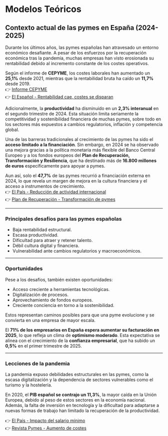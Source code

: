 # Modelos Teóricos
## Contexto actual de las pymes en España (2024-2025)

Durante los últimos años, las pymes españolas han atravesado un entorno económico desafiante. A pesar de los esfuerzos por la recuperación económica tras la pandemia, muchas empresas han visto erosionada su rentabilidad debido al incremento constante de los costes operativos. 

Según el informe de **CEPYME**, los costes laborales han aumentado un **25,1%** desde 2021, mientras que la rentabilidad bruta ha caído un **11,7%** desde 2019.  
👉 [Informe CEPYME](https://cepyme.es/situacion-de-las-pymes/)  
👉 [El Español - Rentabilidad cae, costes se disparan](https://www.elespanol.com/invertia/economia/empleo/20250317/callejon-sin-salida-pymes-rentabilidad-cae-costes-disparan/931157099_0.html)

Adicionalmente, la **productividad** ha disminuido en un **2,3% interanual** en el segundo trimestre de 2024. Esta situación limita seriamente la competitividad y sostenibilidad financiera de muchas pymes, sobre todo en los sectores más expuestos a cambios regulatorios, inflación y competencia global.

Una de las barreras tradicionales al crecimiento de las pymes ha sido el **acceso limitado a la financiación**. Sin embargo, en 2024 se ha observado una mejora gracias a la política monetaria más flexible del Banco Central Europeo y a los fondos europeos del **Plan de Recuperación, Transformación y Resiliencia**, que ha destinado más de **16.800 millones de euros** específicamente para apoyar a pymes.  

Aun así, solo el **47,7%** de las pymes recurrió a financiación externa en 2024, lo que revela un margen de mejora en la cultura financiera y el acceso a instrumentos de crecimiento.  
👉 [El País - Reducción de actividad internacional](https://elpais.com/economia/2025-05-06/las-pymes-redujeron-su-actividad-internacional-en-2024-y-advierten-que-la-situacion-empeorara-con-la-guerra-arancelaria-de-trump.html)  
👉 [Plan de Recuperación - Transformación de pymes](https://planderecuperacion.gob.es/noticias/como-se-estan-transformando-las-pymes-con-el-plan-de-recuperacion-prtr)

---

### Principales desafíos para las pymes españolas

- Baja rentabilidad estructural.  
- Escasa productividad.  
- Dificultad para atraer y retener talento.  
- Débil cultura digital y financiera.  
- Vulnerabilidad ante cambios regulatorios y macroeconómicos.  

---

### Oportunidades

Pese a los desafíos, también existen oportunidades:  
- Acceso creciente a herramientas tecnológicas.  
- Digitalización de procesos.  
- Aprovechamiento de fondos europeos.  
- Creciente conciencia en torno a la sostenibilidad.  

Estos representan caminos posibles para que una pyme evolucione y se convierta en una empresa de mayor escala.

El **71% de los empresarios en España espera aumentar su facturación en 2025**, lo que refleja un clima de **optimismo moderado**. Esta expectativa se alinea con el crecimiento de la **confianza empresarial**, que ha subido un **0,5%** en el primer trimestre de 2025.

---

### Lecciones de la pandemia

La pandemia expuso debilidades estructurales en las pymes, como la escasa digitalización y la dependencia de sectores vulnerables como el turismo y la hostelería.  

En 2020, el **PIB español se contrajo un 11,3%**, la mayor caída en la Unión Europea, debido al peso de estos sectores en la economía nacional. Además, la falta de inversión en tecnología y la dificultad para adaptarse a nuevas formas de trabajo han limitado la recuperación de la productividad.  

👉 [El País - Impacto del salario mínimo](https://elpais.com/economia/2025-02-17/un-estudio-de-cepyme-alerta-de-que-el-nuevo-salario-minimo-representa-el-70-del-sueldo-medio-en-las-pequenas-empresas.html)  
👉 [Revista Pymes - Aumento de costes](https://revistapymes.es/aumento-de-costes-y-falta-de-financiacion-hunden-la-productividad-de-las-pymes/)
